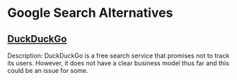 # Google Search Alternatives

## [DuckDuckGo](http://duckduckgo.com)

Description: DuckDuckGo is a free search service that promises not to track its users.
However, it does not have a clear business model thus far and this could be an
issue for some.